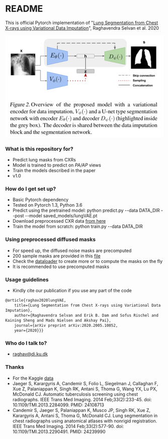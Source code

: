 # README #

This is official Pytorch implementation of 
"[Lung Segmentation from Chest X-rays using Variational Data Imputation](https://arxiv.org/abs/2005.10052)", Raghavendra Selvan et al. 2020

![lotenet](models/model.png)
### What is this repository for? ###

* Predict lung masks from CXRs
* Model is trained to predict on *PA/AP* views
* Train the models described in the paper
* v1.0

### How do I get set up? ###

* Basic Pytorch dependency
* Tested on Pytorch 1.3, Python 3.6 
* Predict using the pretrained model: 
python predict.py --data DATA_DIR --post --model saved_models/lungVAE.pt
* Download preprocessed CXR data [from here](https://drive.google.com/open?id=1_rWIRBF9o6VE6v8upf4nTrZmZ1Nw9fbD)
* Train the model from scratch: 
python train.py --data DATA_DIR


### Using preprocessed diffused masks
* For speed up, the diffused noise masks are precomputed 
* 200 sample masks are provided in this [file](https://drive.google.com/open?id=1j7BYeX7ll0JIfYHSReLB95dojZYSwboK)
* Check the [dataloader](https://github.com/raghavian/lungVAE/blob/master/data/dataset.py) to create more or to compute the masks on the fly
* It is recommended to use precomputed masks

### Usage guidelines ###

* Kindly cite our publication if you use any part of the code
```
@article{raghav2020lungVAE,
 	title={Lung Segmentation from Chest X-rays using Variational Data Imputation},
	author={Raghavendra Selvan and Erik B. Dam and Sofus Rischel and Kaining Sheng and Mads Nielsen and Akshay Pai},
 	journal={arXiv preprint arXiv:2020.2005.10052,
	year={2020}}}
```

### Who do I talk to? ###

* raghav@di.ku.dk

### Thanks 
* For the Kaggle [data](https://www.kaggle.com/kmader/pulmonary-chest-xray-abnormalities)
*    Jaeger S, Karargyris A, Candemir S, Folio L, Siegelman J, Callaghan F, Xue Z, Palaniappan K, Singh RK, Antani S, Thoma G, Wang YX, Lu PX, McDonald CJ. Automatic tuberculosis screening using chest radiographs. IEEE Trans Med Imaging. 2014 Feb;33(2):233-45. doi: 10.1109/TMI.2013.2284099. PMID: 24108713
*    Candemir S, Jaeger S, Palaniappan K, Musco JP, Singh RK, Xue Z, Karargyris A, Antani S, Thoma G, McDonald CJ. Lung segmentation in chest radiographs using anatomical atlases with nonrigid registration. IEEE Trans Med Imaging. 2014 Feb;33(2):577-90. doi: 10.1109/TMI.2013.2290491. PMID: 24239990

